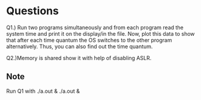 # Questions

Q1.) Run two programs simultaneously and from each program read the system time and print it on the display/in the file. Now, plot this data to show that after each time quantum the OS switches to the other program alternatively. Thus, you can also find out the time quantum.

Q2.)Memory is shared show it with help of disabling ASLR.

 ## Note
Run Q1 with ./a.out & ./a.out &
